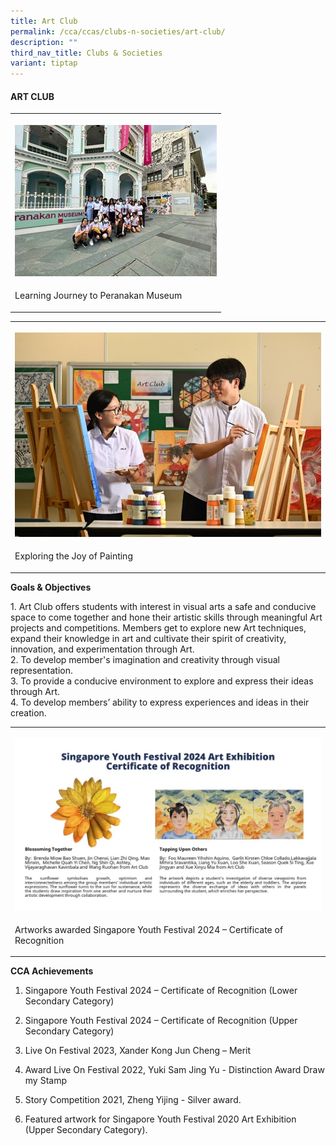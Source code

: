 ```yaml
---
title: Art Club
permalink: /cca/ccas/clubs-n-societies/art-club/
description: ""
third_nav_title: Clubs & Societies
variant: tiptap
---
```

<h4><strong>ART CLUB</strong></h4>
<table style="minWidth: 25px">
<colgroup>
<col>
</colgroup>
<tbody>
<tr>
<th rowspan="1" colspan="1">
<p></p>
<div class="isomer-image-wrapper">
<img style="width: 100%" height="auto" width="100%" alt="" src="/images/Academic/publicity_art_2024_1.jpg">
</div>
</th>
</tr>
<tr>
<td rowspan="1" colspan="1">
<p>Learning Journey to Peranakan Museum</p>
</td>
</tr>
</tbody>
</table>
<table style="minWidth: 25px">
<colgroup>
<col>
</colgroup>
<tbody>
<tr>
<th rowspan="1" colspan="1">
<p></p>
<div class="isomer-image-wrapper">
<img style="width: 100%" height="auto" width="100%" alt="" src="/images/Academic/publicity_art_2024_2.jpg">
</div>
</th>
</tr>
<tr>
<td rowspan="1" colspan="1">
<p>Exploring the Joy of Painting</p>
</td>
</tr>
</tbody>
</table>
<p><strong>Goals &amp; Objectives</strong>
</p>
<p>1. Art Club offers students with interest in visual arts a safe and conducive
space to come together and hone their artistic skills through meaningful
Art projects and competitions. Members get to explore new Art techniques,
expand their knowledge in art and cultivate their spirit of creativity,
innovation, and experimentation through Art.
<br>2. To develop member's imagination and creativity through visual representation.
<br>3. To provide a conducive environment to explore and express their ideas
through Art.
<br>4. To develop members’ ability to express experiences and ideas in their
creation.
<br>
</p>
<table style="minWidth: 25px">
<colgroup>
<col>
</colgroup>
<tbody>
<tr>
<th rowspan="1" colspan="1">
<p></p>
<div class="isomer-image-wrapper">
<img style="width: 100%" height="auto" width="100%" alt="" src="/images/Academic/publicity_art_2024_3.jpg">
</div>
</th>
</tr>
<tr>
<td rowspan="1" colspan="1">
<p>Artworks awarded Singapore Youth Festival 2024 – Certificate of Recognition</p>
</td>
</tr>
</tbody>
</table>
<p><strong>CCA Achievements</strong>
</p>
<p></p>
<ol data-tight="true" class="tight">
<li>
<p>Singapore Youth Festival 2024 – Certificate of Recognition (Lower Secondary
Category)</p>
</li>
<li>
<p>Singapore Youth Festival 2024 – Certificate of Recognition (Upper Secondary
Category)</p>
</li>
<li>
<p>Live On Festival 2023, Xander Kong Jun Cheng – Merit</p>
</li>
<li>
<p>Award Live On Festival 2022, Yuki Sam Jing Yu - Distinction Award Draw
my Stamp</p>
</li>
<li>
<p>Story Competition 2021, Zheng Yijing - Silver award.</p>
</li>
<li>
<p>Featured artwork for Singapore Youth Festival 2020 Art Exhibition (Upper
Secondary Category).</p>
<p></p>
</li>
</ol>
<p></p>